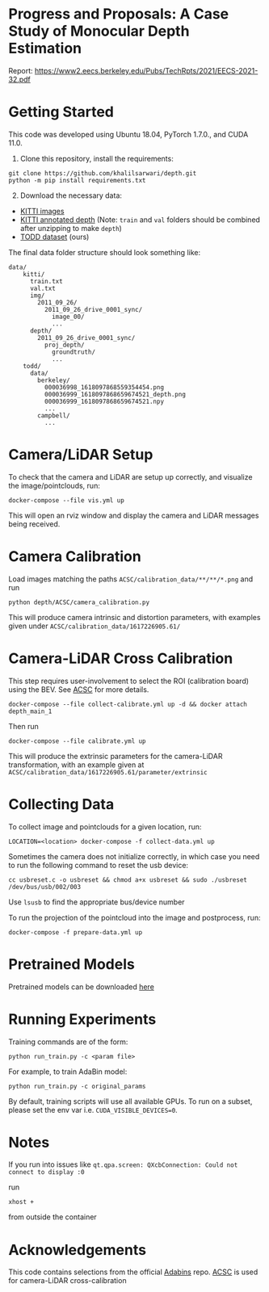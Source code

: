 # Progress and Proposals: A Case Study of Monocular Depth Estimation

Report: https://www2.eecs.berkeley.edu/Pubs/TechRpts/2021/EECS-2021-32.pdf

# Getting Started
This code was developed using Ubuntu 18.04, PyTorch 1.7.0., and CUDA 11.0.

1. Clone this repository, install the requirements:
```
git clone https://github.com/khalilsarwari/depth.git
python -m pip install requirements.txt
```
2. Download the necessary data:
- [KITTI images](http://www.cvlibs.net/download.php?file=raw_data_downloader.zip)
- [KITTI annotated depth](http://www.cvlibs.net/download.php?file=data_depth_annotated.zip) (Note: `train` and `val` folders should be combined after unzipping to make `depth`)
- [TODD dataset](https://drive.google.com/drive/folders/11TMkt_pd2vhKRXAJx71cewwaFsw9Z_-c?usp=sharing) (ours)

The final data folder structure should look something like:
```
data/
    kitti/
      train.txt
      val.txt
      img/
        2011_09_26/
          2011_09_26_drive_0001_sync/
            image_00/
            ...
      depth/
        2011_09_26_drive_0001_sync/
          proj_depth/
            groundtruth/
            ...
    todd/
      data/
        berkeley/
          000036998_1618097868559354454.png
          000036999_1618097868659674521_depth.png
          000036999_1618097868659674521.npy
          ...
        campbell/
          ...
```
# Camera/LiDAR Setup

To check that the camera and LiDAR are setup up correctly, and visualize the image/pointclouds, run:
```
docker-compose --file vis.yml up
```

This will open an rviz window and display the camera and LiDAR messages being received.

# Camera Calibration
Load images matching the paths `ACSC/calibration_data/**/**/*.png` and run

```
python depth/ACSC/camera_calibration.py
```
This will produce camera intrinsic and distortion parameters, with examples given under `ACSC/calibration_data/1617226905.61/`

# Camera-LiDAR Cross Calibration
This step requires user-involvement to select the ROI (calibration board) using the BEV.
See [ACSC](https://github.com/HViktorTsoi/ACSC) for more details.

```
docker-compose --file collect-calibrate.yml up -d && docker attach depth_main_1
```

Then run

```
docker-compose --file calibrate.yml up
```
This will produce the extrinsic parameters for the camera-LiDAR transformation, with an example given at `ACSC/calibration_data/1617226905.61/parameter/extrinsic`

# Collecting Data
To collect image and pointclouds for a given location, run:

```
LOCATION=<location> docker-compose -f collect-data.yml up
```

Sometimes the camera does not initialize correctly, in which case you need to run the following command to reset the usb device:
```
cc usbreset.c -o usbreset && chmod a+x usbreset && sudo ./usbreset /dev/bus/usb/002/003
```
Use `lsusb` to find the appropriate bus/device number

To run the projection of the pointcloud into the image and postprocess, run:

```
docker-compose -f prepare-data.yml up
```

# Pretrained Models
Pretrained models can be downloaded [here](https://drive.google.com/drive/folders/1bJ0TH2E_Cl5HKxTum9ajKWPomBIVvd0y?usp=sharing)

# Running Experiments

Training commands are of the form:
```
python run_train.py -c <param file>
```

For example, to train AdaBin model:
```
python run_train.py -c original_params
```

By default, training scripts will use all available GPUs. To run on a subset, please set the env var i.e. `CUDA_VISIBLE_DEVICES=0`.

# Notes

If you run into issues like `qt.qpa.screen: QXcbConnection: Could not connect to display :0`

run 

`xhost +`

from outside the container

# Acknowledgements

This code contains selections from the official [Adabins](https://github.com/shariqfarooq123/AdaBins) repo.
[ACSC](https://github.com/HViktorTsoi/ACSC) is used for camera-LiDAR cross-calibration
